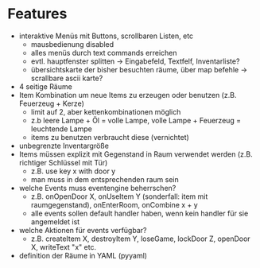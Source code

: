 # Features

* interaktive Menüs mit Buttons, scrollbaren Listen, etc
  * mausbedienung disabled
  * alles menüs durch text commands erreichen
  * evtl. hauptfenster splitten -> Eingabefeld, Textfelf, Inventarliste?
  * übersichtskarte der bisher besuchten räume, über map befehle -> scrallbare ascii karte?
* 4 seitige Räume
* Item Kombination um neue Items zu erzeugen oder benutzen (z.B. Feuerzeug + Kerze)
  * limit auf 2, aber kettenkombinationen möglich
  * z.b leere Lampe + Öl = volle Lampe, volle Lampe + Feuerzeug = leuchtende Lampe
  * items zu benutzen verbraucht diese (vernichtet)
* unbegrenzte Inventargröße
* Items müssen explizit mit Gegenstand in Raum verwendet werden (z.B. richtiger Schlüssel mit Tür)
  * z.B. use key x with door y
  * man muss in dem entsprechenden raum sein
* welche Events muss eventengine beherrschen?
  * z.B. onOpenDoor X, onUseItem Y (sonderfall: item mit raumgegenstand), onEnterRoom, onCombine x + y
  * alle events sollen default handler haben, wenn kein handler für sie angemeldet ist
* welche Aktionen für events verfügbar?
  * z.B. createItem X, destroyItem Y, loseGame, lockDoor Z, openDoor X, writeText "x" etc.
* definition der Räume in YAML (pyyaml)

